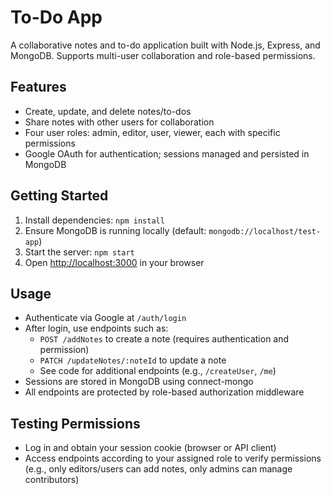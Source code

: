# To-Do App

A collaborative notes and to-do application built with Node.js, Express, and MongoDB. Supports multi-user collaboration and role-based permissions.

## Features
- Create, update, and delete notes/to-dos
- Share notes with other users for collaboration
- Four user roles: admin, editor, user, viewer, each with specific permissions
- Google OAuth for authentication; sessions managed and persisted in MongoDB

## Getting Started
1. Install dependencies: `npm install`
2. Ensure MongoDB is running locally (default: `mongodb://localhost/test-app`)
3. Start the server: `npm start`
4. Open [http://localhost:3000](http://localhost:3000) in your browser

## Usage
- Authenticate via Google at `/auth/login`
- After login, use endpoints such as:
  - `POST /addNotes` to create a note (requires authentication and permission)
  - `PATCH /updateNotes/:noteId` to update a note
  - See code for additional endpoints (e.g., `/createUser`, `/me`)
- Sessions are stored in MongoDB using connect-mongo
- All endpoints are protected by role-based authorization middleware

## Testing Permissions
- Log in and obtain your session cookie (browser or API client)
- Access endpoints according to your assigned role to verify permissions (e.g., only editors/users can add notes, only admins can manage contributors)